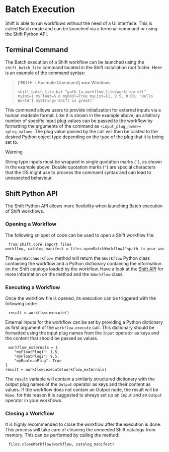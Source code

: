 # Batch Execution

Shift is able to run workflows without the need of a UI interface. This is called Batch mode and can be launched via a terminal command or using the Shift Python API.

## Terminal Command

The Batch execution of a Shift workflow can be launched using the `shift_batch_lite` command located in the Shift installation root folder. Here is an example of the command syntax:

> [!NOTE = Example Command]
> === Windows
> 
> `shift_batch_lite.bat "path_to_workflow_file/workflow.sft" myInt=1 myFloat=5.6 myBool=True myList=[1, 2.5, 0.03, 'Hello World'] myString='Shift is great!'`

This command allows users to provide initialization for external inputs via a human readable format. Like it is shown in the example above, an arbitrary number of specific input plug values can be passed to the workflow by formatting the arguments of the command as `<input_plug_name>=<plug_value>`. The plug value passed by the call will then be casted to the desired Python object type depending on the type of the plug that it is being set to.

> [!WARNING]
> String type inputs must be wrapped in single quotation marks (`'`), as shown in the example above. Double quotation marks (`"`) are special characters that the OS might use to process the command syntax and can lead to unexpected behaviour.

## Shift Python API

The Shift Python API allows more flexibility when launching Batch execution of Shift workflows.

### Opening a Workflow

The following snippet of code can be used to open a Shift workflow file:

<pre><code style="white-space: pre; margin: 15px 0; padding: 10px; box-sizing: border-box;">from shift.core import files
workflow, catalog_manifest = files.openBatchWorkflow("&ltpath_to_your_workflow_file&gt")
</code></pre>


The `openBatchWorkflow `method will return the `SWorkflow` Python class containing the workflow and a Python dictionary containing the information on the Shift catalogs loaded by the workflow. Have a look at the [Shift API](../../reference/api.md) for more information on the method and the `SWorkflow` class.

### Executing a Workflow

Once the workflow file is opened, its execution can be triggered with the following code:

<pre><code style="white-space: pre; padding: 10px; box-sizing: border-box;">result = workflow.execute()
</code></pre>


External inputs for the workflow can be set by providing a Python dictionary as first argument of the `workflow.execute` call. This dictionary should be formatted using the input plug names from the `Input` operator as keys and the content that should be passed as values.

<pre><code style="white-space: pre; padding: 10px; box-sizing: border-box;">workflow_externals = {
    "myFloatPlug1": 1.5,
    "myFloatPlug2": 9.5,
    "myBooleanPlug": True
}
result = workflow.execute(workflow_externals)
</code></pre>


The `result` variable will contain a similarly structured dictionary with the output plug names of the `Output` operator as keys and their content as values. If the workflow does not contain an Output node, the result will be `None`, for this reason it is suggested to always set up an `Input` and an `Output` operator in your workflows.

### Closing a Workflow

It is highly recommended to close the workflow after the execution is done. This process will take care of cleaning the unneeded Shift catalogs from memory. This can be performed by calling the method:

<pre><code style="white-space: pre; padding: 10px; box-sizing: border-box;">files.closeWorkflow(workflow, catalog_manifest)
</code></pre>

